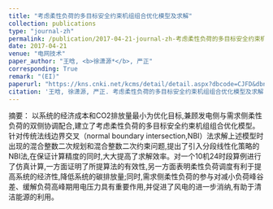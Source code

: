 ```yaml
---
title: "考虑柔性负荷的多目标安全约束机组组合优化模型及求解"
collection: publications
type: "journal-zh"
permalink: /publication/2017-04-21-journal-zh-考虑柔性负荷的多目标安全约束机组组合优化模型及求解
date: 2017-04-21
venue: "电网技术"
paper_author: "王晗, <b>徐潇源*</b>, 严正"
corresponding: True
remark: "(EI)"
paperurl: "https://kns.cnki.net/kcms/detail/detail.aspx?dbcode=CJFD&dbname=CJFDLAST2017&filename=DWJS201706027&uniplatform=NZKPT&v=_rnILaSK9Q16NUUgIXFIcPs9v0E3m0q3uzXbRT-sKPx7uMitlqH5c6IeDgmmRheE"
citation: '王晗, 徐潇源, 严正. 考虑柔性负荷的多目标安全约束机组组合优化模型及求解[J]. <i>电网技术</i>, 2017, 41(06): 1904-1911.'
---
```


摘要：
以系统的经济成本和CO2排放量最小为优化目标,兼顾发电侧与需求侧柔性负荷的双侧协调配合,建立了考虑柔性负荷的多目标安全约束机组组合优化模型。针对传统法线边界交叉（normal boundary intersection,NBI）法求解上述模型时出现的混合整数二次规划和混合整数二次约束问题,提出了引入分段线性化策略的NBI法,在保证计算精度的同时,大大提高了求解效率。对一个10机24时段算例进行了仿真计算,一方面证明了所提算法的有效性,另一方面表明柔性负荷调度有利于提高系统的经济性,降低系统的碳排放量;同时,需求侧柔性负荷的参与对减小负荷峰谷差、缓解负荷高峰期用电压力具有重要作用,并促进了风电的进一步消纳,有助于清洁能源的利用。 
